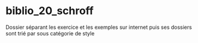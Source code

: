 # biblio_20_schroff

Dossier séparant les exercice et les exemples sur internet puis ses dossiers sont trié par sous catégorie de style
